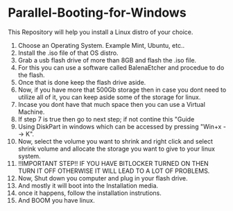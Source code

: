 # Parallel-Booting-for-Windows
This Repository will help you install a Linux distro of your choice.                                                                                                                                                          


1) Choose an Operating System. Example Mint, Ubuntu, etc..                                                                                            
2) Install the .iso file of that OS distro.                                                                           
3) Grab a usb flash drive of more than 8GB and flash the .iso file.                                                                       
4) For this you can use a software called BalenaEtcher and procedue to do the flash.                                                                        
5) Once that is done keep the flash drive aside.                                                                                                
6) Now, if you have more that 500Gb storage then in case you dont need to utilize all of it, you can keep aside some of the storage for linux.                                                      
7) Incase you dont have that much space then you can use a Virtual Machine.                                                                         
8) If step 7 is true then go to next step; if not contine this "Guide                                                      
9) Using DiskPart in windows which can be accessed by pressing "Win+x --> K".                                                              
10) Now, select the volume you want to shrink and right click and select shrink volume and allocate the storage you want to give to your linux system.
11) !!IMPORTANT STEP!!  IF YOU HAVE BITLOCKER TURNED ON THEN TURN IT OFF OTHERWISE IT WILL LEAD TO A LOT OF PROBLEMS.                                                                                            
12) Now, Shut down you computer and plug in your flash drive.
13) And mostly it will boot into the Installation media.
14) once it happens, follow the installation instrutions.
15) And BOOM you have linux.
